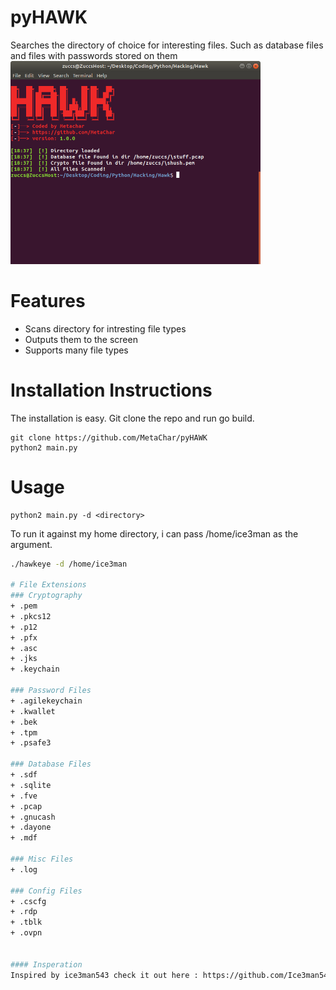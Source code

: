 # pyHAWK
Searches the directory of choice for interesting files. Such as database files and files with passwords stored on them
<img src="demo.png" width="400">

# Features
+ Scans directory for intresting file types
+ Outputs them to the screen
+ Supports many file types 

# Installation Instructions

The installation is easy. Git clone the repo and run go build.

```
git clone https://github.com/MetaChar/pyHAWK
python2 main.py
```


# Usage

``` To set a Directory use -d or --directory
python2 main.py -d <directory>
```

To run it against my home directory, i can pass /home/ice3man as the argument. 
```bash
./hawkeye -d /home/ice3man

# File Extensions
### Cryptography
+ .pem
+ .pkcs12
+ .p12
+ .pfx
+ .asc
+ .jks
+ .keychain

### Password Files
+ .agilekeychain
+ .kwallet
+ .bek
+ .tpm
+ .psafe3

### Database Files
+ .sdf
+ .sqlite
+ .fve
+ .pcap
+ .gnucash
+ .dayone
+ .mdf

### Misc Files
+ .log

### Config Files
+ .cscfg
+ .rdp
+ .tblk
+ .ovpn


#### Insperation
Inspired by ice3man543 check it out here : https://github.com/Ice3man543/hawkeye

